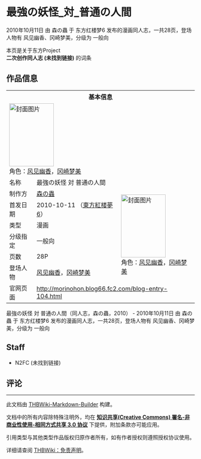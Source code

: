 # 最強の妖怪_対_普通の人間

<!-- source html: G:\repos\THBWiki-Markdown-Builder\THBWikiMarkdown\Temp\main\e\eb\ns0%3A%E6%9C%80%E5%BC%B7%E3%81%AE%E5%A6%96%E6%80%AA_%E5%AF%BE_%E6%99%AE%E9%80%9A%E3%81%AE%E4%BA%BA%E9%96%93.html -->

2010年10月11日 由 森の蟲 于 东方红楼梦6 发布的漫画同人志，一共28页，登场人物有 风见幽香、冈崎梦美，分级为 一般向

本页是关于东方Project  
 **二次创作同人志 (未找到链接)** 的词条

## 作品信息

<table><tbody><tr><th colspan="3">基本信息</th></tr><tr><td class="cover-artwork-mobile" colspan="2"><a href="./文件-最強の妖怪_対_普通の人間封面.jpg.md" class="image" title="封面图片"><img alt="封面图片" src="https://upload.thwiki.cc/thumb/5/5a/%E6%9C%80%E5%BC%B7%E3%81%AE%E5%A6%96%E6%80%AA_%E5%AF%BE_%E6%99%AE%E9%80%9A%E3%81%AE%E4%BA%BA%E9%96%93%E5%B0%81%E9%9D%A2.jpg/119px-%E6%9C%80%E5%BC%B7%E3%81%AE%E5%A6%96%E6%80%AA_%E5%AF%BE_%E6%99%AE%E9%80%9A%E3%81%AE%E4%BA%BA%E9%96%93%E5%B0%81%E9%9D%A2.jpg" decoding="async" loading="lazy" width="119" height="168" srcset="https://upload.thwiki.cc/thumb/5/5a/%E6%9C%80%E5%BC%B7%E3%81%AE%E5%A6%96%E6%80%AA_%E5%AF%BE_%E6%99%AE%E9%80%9A%E3%81%AE%E4%BA%BA%E9%96%93%E5%B0%81%E9%9D%A2.jpg/178px-%E6%9C%80%E5%BC%B7%E3%81%AE%E5%A6%96%E6%80%AA_%E5%AF%BE_%E6%99%AE%E9%80%9A%E3%81%AE%E4%BA%BA%E9%96%93%E5%B0%81%E9%9D%A2.jpg 1.5x, https://upload.thwiki.cc/thumb/5/5a/%E6%9C%80%E5%BC%B7%E3%81%AE%E5%A6%96%E6%80%AA_%E5%AF%BE_%E6%99%AE%E9%80%9A%E3%81%AE%E4%BA%BA%E9%96%93%E5%B0%81%E9%9D%A2.jpg/238px-%E6%9C%80%E5%BC%B7%E3%81%AE%E5%A6%96%E6%80%AA_%E5%AF%BE_%E6%99%AE%E9%80%9A%E3%81%AE%E4%BA%BA%E9%96%93%E5%B0%81%E9%9D%A2.jpg 2x" data-file-width="850" data-file-height="1200"></a><div class="cover-char">角色：<a href="./风见幽香.md" title="风见幽香">风见幽香</a>，<a href="./冈崎梦美.md" title="冈崎梦美">冈崎梦美</a></div></td>
</tr><tr><td class="label">名称</td><td colspan="2"> 最強の妖怪 対 普通の人間 </td></tr><tr><td class="label">制作方</td><td><a href="./森の蟲.md" title="森の蟲">森の蟲</a></td><td class="cover-artwork" rowspan="6" style="min-width:168px;"><a href="./文件-最強の妖怪_対_普通の人間封面.jpg.md" class="image" title="封面图片"><img alt="封面图片" src="https://upload.thwiki.cc/thumb/5/5a/%E6%9C%80%E5%BC%B7%E3%81%AE%E5%A6%96%E6%80%AA_%E5%AF%BE_%E6%99%AE%E9%80%9A%E3%81%AE%E4%BA%BA%E9%96%93%E5%B0%81%E9%9D%A2.jpg/119px-%E6%9C%80%E5%BC%B7%E3%81%AE%E5%A6%96%E6%80%AA_%E5%AF%BE_%E6%99%AE%E9%80%9A%E3%81%AE%E4%BA%BA%E9%96%93%E5%B0%81%E9%9D%A2.jpg" decoding="async" loading="lazy" width="119" height="168" srcset="https://upload.thwiki.cc/thumb/5/5a/%E6%9C%80%E5%BC%B7%E3%81%AE%E5%A6%96%E6%80%AA_%E5%AF%BE_%E6%99%AE%E9%80%9A%E3%81%AE%E4%BA%BA%E9%96%93%E5%B0%81%E9%9D%A2.jpg/178px-%E6%9C%80%E5%BC%B7%E3%81%AE%E5%A6%96%E6%80%AA_%E5%AF%BE_%E6%99%AE%E9%80%9A%E3%81%AE%E4%BA%BA%E9%96%93%E5%B0%81%E9%9D%A2.jpg 1.5x, https://upload.thwiki.cc/thumb/5/5a/%E6%9C%80%E5%BC%B7%E3%81%AE%E5%A6%96%E6%80%AA_%E5%AF%BE_%E6%99%AE%E9%80%9A%E3%81%AE%E4%BA%BA%E9%96%93%E5%B0%81%E9%9D%A2.jpg/238px-%E6%9C%80%E5%BC%B7%E3%81%AE%E5%A6%96%E6%80%AA_%E5%AF%BE_%E6%99%AE%E9%80%9A%E3%81%AE%E4%BA%BA%E9%96%93%E5%B0%81%E9%9D%A2.jpg 2x" data-file-width="850" data-file-height="1200"></a><div class="cover-char">角色：<a href="./风见幽香.md" title="风见幽香">风见幽香</a>，<a href="./冈崎梦美.md" title="冈崎梦美">冈崎梦美</a></div></td>
</tr><tr><td class="label">首发日期</td><td>2010-10-11&#160;（<a href="/展会作品列表?e=%E4%B8%9C%E6%96%B9%E7%BA%A2%E6%A5%BC%E6%A2%A6%236">東方紅楼夢6</a>）</td></tr><tr><td class="label">类型</td><td>漫画</td></tr><tr><td class="label">分级指定</td><td>一般向</td></tr><tr><td class="label">页数</td><td>28P</td></tr><tr><td class="label">登场人物</td><td><a href="./风见幽香.md" title="风见幽香">风见幽香</a>，<a href="./冈崎梦美.md" title="冈崎梦美">冈崎梦美</a></td></tr>
<tr><td class="label">官网页面</td><td colspan="2"><a rel="nofollow" class="external free" href="http://morinohon.blog66.fc2.com/blog-entry-104.html">http://morinohon.blog66.fc2.com/blog-entry-104.html</a></td></tr></tbody></table>

最強の妖怪 対 普通の人間（同人志，森の蟲，2010） - 2010年10月11日 由 森の蟲 于 东方红楼梦6 发布的漫画同人志，一共28页，登场人物有 风见幽香、冈崎梦美，分级为 一般向

## Staff
- N2FC (未找到链接)


## 评论




---

此文档由 [THBWiki-Markdown-Builder](https://github.com/Delsin-Yu/THBWiki-Markdown-Builder) 构建。

文档中的所有内容除特殊注明外，均在 [**知识共享(Creative Commons) 署名-非商业性使用-相同方式共享 3.0 协议**](https://creativecommons.org/licenses/by-sa/3.0/deed.zh-hans) 下提供，附加条款亦可能应用。

引用类型与其他类型作品版权归原作者所有，如有作者授权则遵照授权协议使用。

详细请查阅 [THBWiki：免责声明](https://thbwiki.cc/THBWiki:%E5%85%8D%E8%B4%A3%E5%A3%B0%E6%98%8E)。

